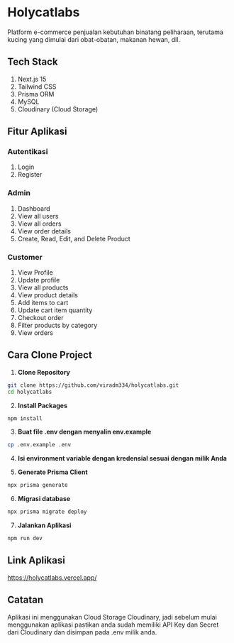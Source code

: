 # Holycatlabs

Platform e-commerce penjualan kebutuhan binatang peliharaan, terutama kucing yang dimulai dari obat-obatan, makanan hewan, dll.

## Tech Stack

1. Next.js 15
2. Tailwind CSS
3. Prisma ORM
4. MySQL
5. Cloudinary (Cloud Storage)

## Fitur Aplikasi

### Autentikasi
1. Login
2. Register

### Admin
1. Dashboard
2. View all users
3. View all orders
4. View order details
5. Create, Read, Edit, and Delete Product

### Customer
1. View Profile
2. Update profile
3. View all products
4. View product details
5. Add items to cart
6. Update cart item quantity
7. Checkout order
8. Filter products by category
9. View orders

## Cara Clone Project

1. **Clone Repository**
```bash
git clone https://github.com/viradm334/holycatlabs.git
cd holycatlabs
```

2. **Install Packages**
```bash
npm install
```

3. **Buat file .env dengan menyalin env.example**
```bash
cp .env.example .env
```

4. **Isi environment variable dengan kredensial sesuai dengan milik Anda**

5. **Generate Prisma Client**
```bash
npx prisma generate
```

6. **Migrasi database**
```bash
npx prisma migrate deploy
```

7. **Jalankan Aplikasi**
```bash
npm run dev
```

## Link Aplikasi

https://holycatlabs.vercel.app/

## Catatan

Aplikasi ini menggunakan Cloud Storage Cloudinary, jadi sebelum mulai menggunakan aplikasi pastikan anda sudah memiliki API Key dan Secret dari Cloudinary dan disimpan pada .env milik anda.
